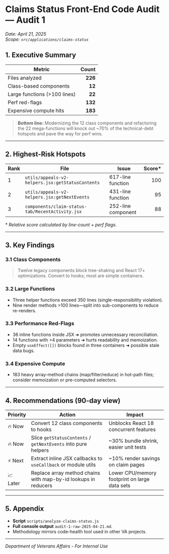# Claims Status Front-End Code Audit — Audit 1

*Date: April 21, 2025*  
*Scope: `src/applications/claims-status`*  

## 1. Executive Summary

| Metric | Count |
|--------|------:|
| Files analyzed | **226** |
| Class-based components | **12** |
| Large functions (>100 lines) | **22** |
| Perf red-flags | **132** |
| Expensive compute hits | **183** |

> **Bottom line:** Modernizing the 12 class components and refactoring the 22 mega-functions will knock out ~70% of the technical-debt hotspots and pave the way for perf wins.

---

## 2. Highest-Risk Hotspots

|  Rank | File | Issue | Score* |
|---------|------|-------|------:|
| 1 | `utils/appeals-v2-helpers.jsx:getStatusContents` | 617-line function | 100 |
| 2 | `utils/appeals-v2-helpers.jsx:getNextEvents` | 431-line function | 95 |
| 3 | `components/claim-status-tab/RecentActivity.jsx` | 252-line component | 88 |

\* *Relative score calculated by line-count + perf flags.*

---

## 3. Key Findings

### 3.1 Class Components  
> Twelve legacy components block tree-shaking and React 17+ optimizations. Convert to hooks; most are simple containers.

### 3.2 Large Functions  
* Three helper functions exceed 350 lines (single-responsibility violation).  
* Nine render methods >100 lines—split into sub-components to reduce re-renders.

### 3.3 Performance Red-Flags  
* 36 inline functions inside JSX ➜ promotes unnecessary reconciliation.  
* 14 functions with >4 parameters ➜ hurts readability and memoization.  
* Empty `useEffect([])` blocks found in three containers ➜ possible stale data bugs.

### 3.4 Expensive Compute  
* 183 heavy array-method chains (map/filter/reduce) in hot-path files; consider memoization or pre-computed selectors.  

---

## 4. Recommendations (90-day view)

| Priority | Action | Impact |
|----------|--------|--------|
| 🔥 Now | Convert 12 class components to hooks | Unblocks React 18 concurrent features |
| 🔥 Now | Slice `getStatusContents` / `getNextEvents` into pure helpers | ~30% bundle shrink, easier unit tests |
| ⚡ Next | Extract inline JSX callbacks to `useCallback` or module utils | ~10% render savings on claim pages |
| 📈 Later | Replace array method chains with map-by-id lookups in reducers | Lower CPU/memory footprint on large data sets |

---

## 5. Appendix

* **Script** `scripts/analyze-claims-status.js`   
* **Full console output** `audit-1-raw-2025-04-21.md`.  
* Methodology mirrors code-health tool used in other VA projects.

---

*Department of Veterans Affairs - For Internal Use*
